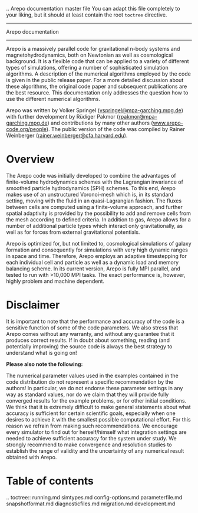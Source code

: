 .. Arepo documentation master file
   You can adapt this file completely to your liking, but it should at least
   contain the root `toctree` directive.

**********************
Arepo documentation
**********************

Arepo is a massively parallel code for gravitational n-body systems and 
magnetohydrodynamics, both on Newtonian as well as cosmological background.
It is a flexible code that can be applied to a variety of different types of
simulations, offering a number of sophisticated simulation algorithms. A
description of the numerical algorithms employed by the code is given in the 
public release paper. 
For a more detailed discussion about these algorithms, the original code paper 
and subsequent publications are the best resource. This documentation only 
addresses the question how to use the different numerical algorithms.

Arepo was written by Volker Springel (vspringel@mpa-garching.mpg.de) with further
development by Rüdiger Pakmor (rpakmor@mpa-garching.mpg.de) and contributions by
many other authors (www.arepo-code.org/people). 
The public version of the code was compiled by Rainer Weinberger 
(rainer.weinberger@cfa.harvard.edu).

Overview
========

The Arepo code was initially developed to combine the advantages of
finite-volume hydrodynamics schemes with the Lagrangian invariance of 
smoothed particle hydrodynamics (SPH) schemes. To this end, Arepo makes use of an
unstructured Voronoi-mesh which is, in its standard setting, moving with 
the fluid in an quasi-Lagrangian fashion. The fluxes between cells are computed
using a finite-volume approach, and further spatial adaptivity is 
provided by the possibility to add and remove cells from the 
mesh according to defined criteria. In addition to gas, Arepo allows for a 
number of additional particle types which interact only gravitationally, as 
well as for forces from external gravitational potentials.

Arepo is optimized for, but not limited to, cosmological simulations of galaxy 
formation and consequently for simulations with very high dynamic ranges in 
space and time. Therefore, Arepo employs an adaptive timestepping for each 
individual cell and particle as well as a dynamic load and memory 
balancing scheme. In its current version, Arepo is fully MPI parallel, and tested 
to run with >10,000 MPI tasks. The exact performance is, however, highly problem and
machine dependent. 


Disclaimer
==========

It is important to note that the performance and accuracy of the code is a
sensitive function of some of the code parameters. We also stress that Arepo
comes without any warranty, and without any guarantee that it produces correct
results. If in doubt about something, reading (and potentially improving) the
source code is always the best strategy to understand what is going on!

**Please also note the following:**

The numerical parameter values used in the examples contained in the code
distribution do not represent a specific recommendation by the authors! In
particular, we do not endorse these parameter settings in any way as standard
values, nor do we claim that they will provide fully converged results for the
example problems, or for other initial conditions. We think that it is extremely
difficult to make general statements about what accuracy is sufficient for
certain scientific goals, especially when one desires to achieve it with the
smallest possible computational effort. For this reason we refrain from making
such recommendations. We encourage every simulator to find out for
herself/himself what integration settings are needed to achieve sufficient
accuracy for the system under study. We strongly recommend to make convergence
and resolution studies to establish the range of validity and the uncertainty of
any numerical result obtained with Arepo.


Table of contents
=================

.. toctree::
  running.md
  simtypes.md
  config-options.md
  parameterfile.md
  snapshotformat.md
  diagnosticfiles.md
  migration.md
  development.md
